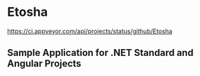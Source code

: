 # Etosha

https://ci.appveyor.com/api/projects/status/github/Etosha

## Sample Application for .NET Standard and Angular Projects
